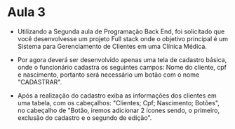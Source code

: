 # Aula 3

- Utilizando a Segunda aula de Programação Back End, foi solicitado que você desenvolvesse um projeto Full stack onde o objetivo principal é um Sistema para Gerenciamento de Clientes em uma Clínica Médica.

- Por agora deverá ser desenvolvido apenas uma tela de cadastro básica, onde o funcionário cadastra os seguintes campos: Nome do cliente, cpf e nascimento, portanto será necessário um botão com o nome "CADASTRAR".

- Após a realização do cadastro exiba as informações dos clientes em uma tabela, com os cabeçalhos: "Clientes; Cpf; Nascimento; Botões", no cabeçalho de "Botão, iremos adicionar 2 ícones sendo, o primeiro, exclusão do cadastro e o segundo de edição".